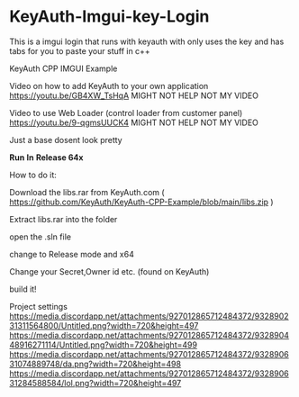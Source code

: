 # KeyAuth-Imgui-key-Login
This is a imgui login that runs with keyauth with only uses the key and has tabs for you to paste your stuff in c++


KeyAuth CPP IMGUI Example

Video on how to add KeyAuth to your own application https://youtu.be/GB4XW_TsHqA
MIGHT NOT HELP NOT MY VIDEO

Video to use Web Loader (control loader from customer panel) https://youtu.be/9-qgmsUUCK4
MIGHT NOT HELP NOT MY VIDEO

Just a base dosent look pretty


**Run**
**In**
**Release 64x**



How to do it:

Download the libs.rar from KeyAuth.com ( https://github.com/KeyAuth/KeyAuth-CPP-Example/blob/main/libs.zip )

Extract libs.rar into the folder

open the .sln file

change to Release mode and x64

Change your Secret,Owner id etc. (found on KeyAuth)

build it!


Project settings
https://media.discordapp.net/attachments/927012865712484372/932890231311564800/Untitled.png?width=720&height=497
https://media.discordapp.net/attachments/927012865712484372/932890448916271114/Untitled.png?width=720&height=499
https://media.discordapp.net/attachments/927012865712484372/932890631074889748/da.png?width=720&height=498
https://media.discordapp.net/attachments/927012865712484372/932890631284588584/lol.png?width=720&height=497
